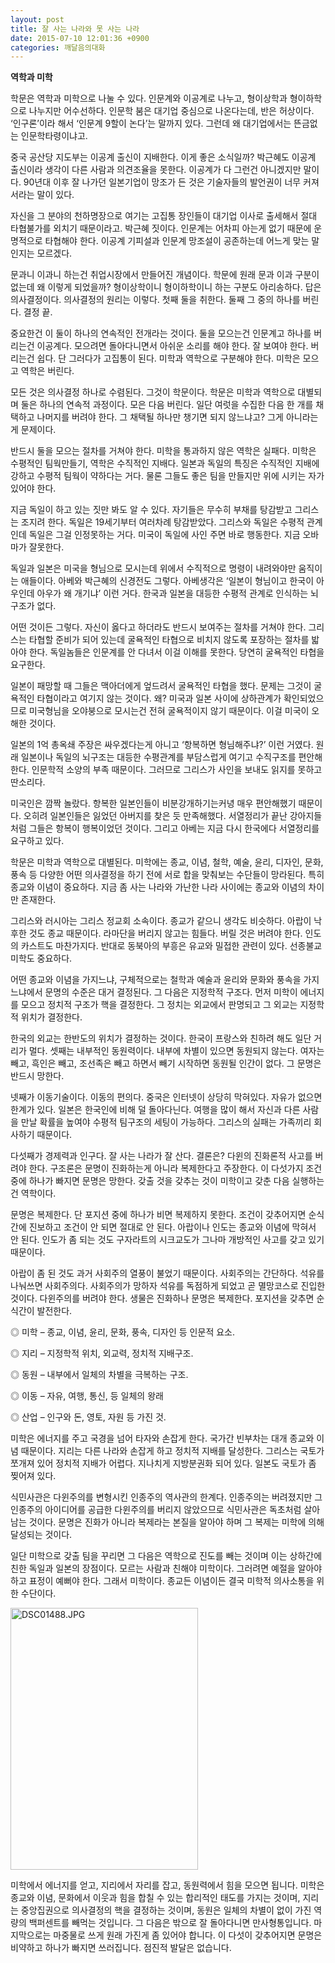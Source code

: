 ```yaml
---
layout: post
title: 잘 사는 나라와 못 사는 나라
date: 2015-07-10 12:01:36 +0900
categories: 깨달음의대화
---
```

**역학과 미학** 

  


학문은 역학과 미학으로 나눌 수 있다. 인문계와 이공계로 나누고, 형이상학과 형이하학으로 나누지만 어수선하다. 인문학 붐은 대기업 중심으로 나온다는데, 반은 허상이다. ‘인구론’이라 해서 ‘인문계 9할이 논다’는 말까지 있다. 그런데 왜 대기업에서는 뜬금없는 인문학타령이냐고. 

  


중국 공산당 지도부는 이공계 출신이 지배한다. 이게 좋은 소식일까? 박근혜도 이공계 출신이라 생각이 다른 사람과 의견조율을 못한다. 이공계가 다 그런건 아니겠지만 말이다. 90년대 이후 잘 나가던 일본기업이 망조가 든 것은 기술자들의 발언권이 너무 커져서라는 말이 있다. 

  


자신을 그 분야의 천하명장으로 여기는 고집통 장인들이 대기업 이사로 출세해서 절대 타협불가를 외치기 때문이라고. 박근혜 짓이다. 인문계는 어차피 아는게 없기 때문에 운명적으로 타협해야 한다. 이공계 기피설과 인문계 망조설이 공존하는데 어느게 맞는 말인지는 모르겠다. 

  


문과니 이과니 하는건 취업시장에서 만들어진 개념이다. 학문에 원래 문과 이과 구분이 없는데 왜 이렇게 되었을까? 형이상학이니 형이하학이니 하는 구분도 아리송하다. 답은 의사결정이다. 의사결정의 원리는 이렇다. 첫째 둘을 취한다. 둘째 그 중의 하나를 버린다. 결정 끝. 

  


중요한건 이 둘이 하나의 연속적인 전개라는 것이다. 둘을 모으는건 인문계고 하나를 버리는건 이공계다. 모으려면 돌아다니면서 아쉬운 소리를 해야 한다. 잘 보여야 한다. 버리는건 쉽다. 단 그러다가 고집통이 된다. 미학과 역학으로 구분해야 한다. 미학은 모으고 역학은 버린다. 

  


모든 것은 의사결정 하나로 수렴된다. 그것이 학문이다. 학문은 미학과 역학으로 대별되며 둘은 하나의 연속적 과정이다. 모은 다음 버린다. 일단 여럿을 수집한 다음 한 개를 채택하고 나머지를 버려야 한다. 그 채택될 하나만 챙기면 되지 않느냐고? 그게 아니라는게 문제이다. 

  


반드시 둘을 모으는 절차를 거쳐야 한다. 미학을 통과하지 않은 역학은 실패다. 미학은 수평적인 팀웍만들기, 역학은 수직적인 지배다. 일본과 독일의 특징은 수직적인 지배에 강하고 수평적 팀웍이 약하다는 거다. 물론 그들도 좋은 팀을 만들지만 위에 시키는 자가 있어야 한다. 

  


지금 독일이 하고 있는 짓만 봐도 알 수 있다. 자기들은 무수히 부채를 탕감받고 그리스는 조지려 한다. 독일은 19세기부터 여러차례 탕감받았다. 그리스와 독일은 수평적 관계인데 독일은 그걸 인정못하는 거다. 미국이 독일에 사인 주면 바로 행동한다. 지금 오바마가 잘못한다. 

  


독일과 일본은 미국을 형님으로 모시는데 위에서 수직적으로 명령이 내려와야만 움직이는 애들이다. 아베와 박근혜의 신경전도 그렇다. 아베생각은 ‘일본이 형님이고 한국이 아우인데 아우가 왜 개기냐’ 이런 거다. 한국과 일본을 대등한 수평적 관계로 인식하는 뇌구조가 없다. 

  


어떤 것이든 그렇다. 자신이 옳다고 하더라도 반드시 보여주는 절차를 거쳐야 한다. 그리스는 타협할 준비가 되어 있는데 굴욕적인 타협으로 비치지 않도록 포장하는 절차를 밟아야 한다. 독일놈들은 인문계를 안 다녀서 이걸 이해를 못한다. 당연히 굴욕적인 타협을 요구한다. 

  


일본이 패망할 때 그들은 맥아더에게 엎드려서 굴욕적인 타협을 했다. 문제는 그것이 굴욕적인 타협이라고 여기지 않는 것이다. 왜? 미국과 일본 사이에 상하관계가 확인되었으므로 미국형님을 오야붕으로 모시는건 전혀 굴욕적이지 않기 때문이다. 이걸 미국이 오해한 것이다. 

  


일본의 1억 총옥쇄 주장은 싸우겠다는게 아니고 ‘항복하면 형님해주냐?’ 이런 거였다. 원래 일본이나 독일의 뇌구조는 대등한 수평관계를 부담스럽게 여기고 수직구조를 편안해 한다. 인문학적 소양의 부족 때문이다. 그러므로 그리스가 사인을 보내도 읽지를 못하고 딴소리다. 

  


미국인은 깜짝 놀랐다. 항복한 일본인들이 비분강개하기는커녕 매우 편안해했기 때문이다. 오히려 일본인들은 잃었던 아버지를 찾은 듯 만족해했다. 서열정리가 끝난 강아지들처럼 그들은 항복이 행복이었던 것이다. 그리고 아베는 지금 다시 한국에다 서열정리를 요구하고 있다. 

  


학문은 미학과 역학으로 대별된다. 미학에는 종교, 이념, 철학, 예술, 윤리, 디자인, 문화, 풍속 등 다양한 어떤 의사결정을 하기 전에 서로 합을 맞춰보는 수단들이 망라된다. 특히 종교와 이념이 중요하다. 지금 좀 사는 나라와 가난한 나라 사이에는 종교와 이념의 차이만 존재한다. 

  


그리스와 러시아는 그리스 정교회 소속이다. 종교가 같으니 생각도 비슷하다. 아랍이 낙후한 것도 종교 때문이다. 라마단을 버리지 않고는 힘들다. 버릴 것은 버려야 한다. 인도의 카스트도 마찬가지다. 반대로 동북아의 부흥은 유교와 밀접한 관련이 있다. 선종불교 미학도 중요하다. 

  


어떤 종교와 이념을 가지느냐, 구체적으로는 철학과 예술과 윤리와 문화와 풍속을 가지느냐에서 문명의 수준은 대거 결정된다. 그 다음은 지정학적 구조다. 먼저 미학이 에너지를 모으고 정치적 구조가 핵을 결정한다. 그 정치는 외교에서 판명되고 그 외교는 지정학적 위치가 결정한다. 

  


한국의 외교는 한반도의 위치가 결정하는 것이다. 한국이 프랑스와 친하려 해도 일단 거리가 멀다. 셋째는 내부적인 동원력이다. 내부에 차별이 있으면 동원되지 않는다. 여자는 빼고, 흑인은 빼고, 조선족은 빼고 하면서 빼기 시작하면 동원될 인간이 없다. 그 문명은 반드시 망한다. 

  


넷째가 이동기술이다. 이동의 편의다. 중국은 인터넷이 상당히 막혀있다. 자유가 없으면 한계가 있다. 일본은 한국인에 비해 덜 돌아다닌다. 여행을 많이 해서 자신과 다른 사람을 만날 확률을 높여야 수평적 팀구조의 세팅이 가능하다. 그리스의 실패는 가족끼리 회사하기 때문이다. 

  


다섯째가 경제력과 인구다. 잘 사는 나라가 잘 산다. 결론은? 다윈의 진화론적 사고를 버려야 한다. 구조론은 문명이 진화하는게 아니라 복제한다고 주장한다. 이 다섯가지 조건 중에 하나가 빠지면 문명은 망한다. 갖출 것을 갖추는 것이 미학이고 갖춘 다음 실행하는건 역학이다. 

  


문명은 복제한다. 단 포지션 중에 하나가 비면 복제하지 못한다. 조건이 갖추어지면 순식간에 진보하고 조건이 안 되면 절대로 안 된다. 아랍이나 인도는 종교와 이념에 막혀서 안 된다. 인도가 좀 되는 것도 구자라트의 시크교도가 그나마 개방적인 사고를 갖고 있기 때문이다. 

  


아랍이 좀 된 것도 과거 사회주의 열풍이 불었기 때문이다. 사회주의는 간단하다. 석유를 나눠쓰면 사회주의다. 사회주의가 망하자 석유를 독점하게 되었고 곧 멸망코스로 진입한 것이다. 다윈주의를 버려야 한다. 생물은 진화하나 문명은 복제한다. 포지션을 갖추면 순식간이 발전한다. 

  


◎ 미학 – 종교, 이념, 윤리, 문화, 풍속, 디자인 등 인문적 요소.  
      
◎ 지리 – 지정학적 위치, 외교력, 정치적 지배구조.  
      
◎ 동원 – 내부에서 일체의 차별을 극복하는 구조.   
      
◎ 이동 – 자유, 여행, 통신, 등 일체의 왕래  
      
◎ 산업 – 인구와 돈, 영토, 자원 등 가진 것. 

  


미학은 에너지를 주고 국경을 넘어 타자와 손잡게 한다. 국가간 빈부차는 대개 종교와 이념 때문이다. 지리는 다른 나라와 손잡게 하고 정치적 지배를 달성한다. 그리스는 국토가 쪼개져 있어 정치적 지배가 어렵다. 지나치게 지방분권화 되어 있다. 일본도 국토가 좀 찢어져 있다. 

  


식민사관은 다윈주의를 변형시킨 인종주의 역사관의 한계다. 인종주의는 버려졌지만 그 인종주의 아이디어를 공급한 다윈주의를 버리지 않았으므로 식민사관은 독초처럼 살아남는 것이다. 문명은 진화가 아니라 복제라는 본질을 알아야 하며 그 복제는 미학에 의해 달성되는 것이다. 

  


일단 미학으로 갖출 팀을 꾸리면 그 다음은 역학으로 진도를 빼는 것이며 이는 상하간에 친한 독일과 일본의 장점이다. 모르는 사람과 친해야 미학이다. 그러려면 예절을 알아야 하고 표정이 예뻐야 한다. 그래서 미학이다. 종교든 이념이든 결국 미학적 의사소통을 위한 수단이다. 

  



 
   <img src="assets/attach/images/198/863/605/DSC01488.JPG" alt="DSC01488.JPG" width="300" height="419" /> 

  


미학에서 에너지를 얻고, 지리에서 자리를 잡고, 동원력에서 힘을 모으면 됩니다. 미학은 종교와 이념, 문화에서 이웃과 힘을 합칠 수 있는 합리적인 태도를 가지는 것이며, 지리는 중앙집권으로 의사결정의 핵을 결정하는 것이며, 동원은 일체의 차별이 없이 가진 역량의 백퍼센트를 빼먹는 것입니다. 그 다음은 밖으로 잘 돌아다니면 만사형통입니다. 마지막으로는 마중물로 쓰게 원래 가진게 좀 있어야 합니다. 이 다섯이 갖추어지면 문명은 비약하고 하나가 빠지면 쓰러집니다. 점진적 발달은 없습니다.
